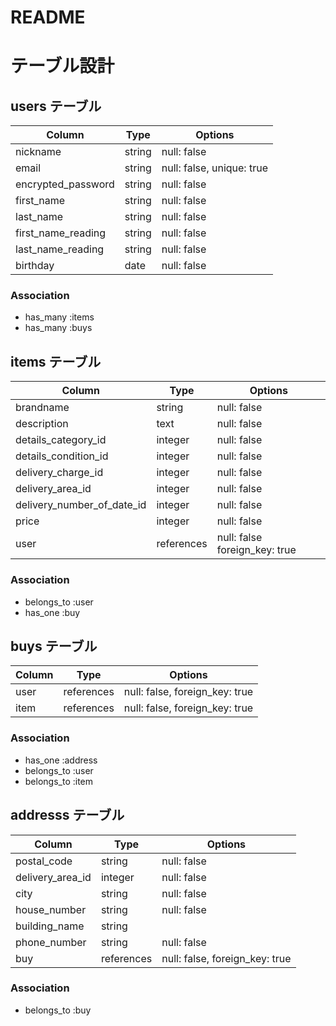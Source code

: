 # README
# テーブル設計

## users テーブル

| Column             | Type     | Options                   |
| ------------------ | ------   | ------------------------  |
| nickname           | string   | null: false               |
| email              | string   | null: false, unique: true |
| encrypted_password | string   | null: false               |
| first_name         | string   | null: false               |
| last_name          | string   | null: false               |
| first_name_reading | string   | null: false               |
| last_name_reading  | string   | null: false               |
| birthday           | date     | null: false               |



### Association

- has_many :items
- has_many :buys

## items テーブル

| Column                      | Type       | Options                       |
| -------------------------   | ------     | ----------------------------- |
| brandname                   | string     | null: false                   |
| description                 | text       | null: false                   |
| details_category_id         | integer    | null: false                   |
| details_condition_id        | integer    | null: false                   |
| delivery_charge_id         | integer    | null: false                   |
| delivery_area_id            | integer    | null: false                   |
| delivery_number_of_date_id  | integer    | null: false                   |
| price                       | integer    | null: false                   |
| user                        | references | null: false foreign_key: true |

### Association

- belongs_to :user
- has_one :buy

## buys テーブル

| Column        | Type       | Options                        |
| --------------| ---------- | ------------------------------ |
| user          | references | null: false, foreign_key: true |
| item          | references | null: false, foreign_key: true |

### Association

- has_one :address
- belongs_to :user
- belongs_to :item

## addresss テーブル

| Column           | Type       | Options                        |
| ---------------- | ---------- | ------------------------------ |
| postal_code      | string     | null: false                    |
| delivery_area_id | integer    | null: false                    |
| city             | string     | null: false                    |
| house_number     | string     | null: false                    |
| building_name    | string     |                     |
| phone_number     | string     | null: false                    |
| buy              | references | null: false, foreign_key: true |


### Association

- belongs_to :buy
